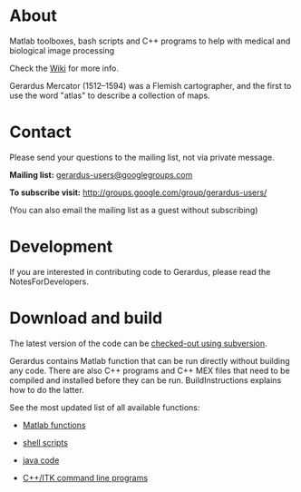 # About #

Matlab toolboxes, bash scripts and C++ programs to help with medical and biological image processing

Check the [Wiki](http://code.google.com/p/gerardus/w/list) for more info.

Gerardus Mercator (1512–1594) was a Flemish cartographer, and the first to use the word "atlas" to describe a collection of maps.

# Contact #

Please send your questions to the mailing list, not via private message.

**Mailing list:**  gerardus-users@googlegroups.com

**To subscribe visit:** http://groups.google.com/group/gerardus-users/

(You can also email the mailing list as a guest without subscribing)

# Development #

If you are interested in contributing code to Gerardus, please read the NotesForDevelopers.

# Download and build #

The latest version of the code can be [checked-out using subversion](http://code.google.com/p/gerardus/source/checkout).

Gerardus contains Matlab function that can be run directly without building any code. There are also C++ programs and C++ MEX files that need to be compiled and installed before they can be run. BuildInstructions explains how to do the latter.

See the most updated list of all available functions:

  * [Matlab functions](http://code.google.com/p/gerardus/source/browse/trunk/matlab/README)

  * [shell scripts](http://code.google.com/p/gerardus/source/browse/trunk/shell-script/README)

  * [java code](http://code.google.com/p/gerardus/source/browse/trunk/java/README)

  * [C++/ITK command line programs](http://code.google.com/p/gerardus/source/browse/trunk/cpp/README)